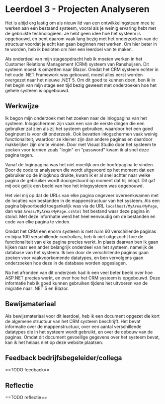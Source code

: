 ﻿# Leerdoel 3 - Projecten Analyseren

Het is altijd erg lastig om als nieuw lid van een ontwikkelingsteam mee te werken aan een bestaand systeem, vooral als je weinig ervaring hebt met de gebruikte technologieën. Je hebt geen idee hoe het systeem is opgebouwd, en bent daarom vaak lang bezig met het onderzoeken van de structuur voordat je echt kan gaan beginnen met werken. Om hier beter in te worden, heb ik besloten om hier een leerdoel van te maken.

Als onderdeel van mijn stageopdracht heb ik moeten werken in het Customer Relations Management (CRM) systeem van Ranshuijsen. Dit systeem moest ik omzetten naar Blazor. Omdat het CRM systeem echter in het oude .NET Framework was gebouwd, moest alles eerst worden overgezet naar het nieuwe .NET 5. Om dit goed te kunnen doen, ben ik in het begin van mijn stage een tijd bezig geweest met onderzoeken hoe het gehele systeem is opgebouwd.

## Werkwijze

Ik begon mijn onderzoek met het zoeken naar de inlogpagina van het systeem. Inlogschermen zijn vaak een van de eerste dingen die een gebruiker zal zien als zij het systeem gebruiken, waardoor het een goed beginpunt is voor dit onderzoek. Ook bevatten inlogschermen vaak weinig functionaliteit, waardoor ze kleiner zijn dan andere paginas en daardoor makkelijker zijn om te vinden. Door met Visual Studio door het systeem te zoeken voor termen zoals "login" en "password" kwam ik al snel deze pagina tegen.

Vanaf de loginpagina was het niet moeilijk om de hoofdpagina te vinden. Door de code te analyseren die wordt uitgevoerd op het moment dat een gebruiker op de inlogknop drukte, kwam ik er al snel achter naar welke pagina de gebruiker wordt doorgestuurd op moment dat hij inlogt. Dit gaf mij ook gelijk een beeld van hoe het inlogsysteem was opgebouwd.

Het viel mij op dat de URLs van elke pagina ongeveer overeenkwamen met de locaties van bestanden in de mappenstructuur van het systeem. Als een pagina bijvoorbeeld toegankelijk was via de URL `localhost/MyArea/MyPage`, dan was `Areas/MyArea/MyPage.cshtml` het bestand waar deze pagina in stond. Met deze informatie werd het heel eenvoudig om de bestanden en code van elke pagina te vinden.

Omdat het CRM een enorm systeem is met ruim 60 verschillende paginas en bijna 100 verschillende _controllers_, heb ik niet uitgezocht hoe de functionaliteit van elke pagina precies werkt. In plaats daarvan ben ik gaan kijken naar een ander belangrijk onderdeel van het systeem, namelijk de database van het systeem. Ik ben door de verschillende paginas gaan zoeken voor vaakvoorkomende datatypes, en ben vervolgens gaan onderzoeken hoe deze in de database worden opgeslagen.

Na het afronden van dit onderzoek had ik een veel beter beeld over hoe ASP.NET precies werkt, en over hoe het CRM systeem is opgebouwd. Deze informatie heb ik goed kunnen gebruiken tijdens het uitvoeren van de migratie naar .NET 5 en Blazor.

## Bewijsmateriaal

Als bewijsmateriaal voor dit leerdoel, heb ik een document opgezet die kort de algemene structuur van het CRM systeem beschrijft. Het bevat informatie over de mappenstructuur, over een aantal verschillende datatypes die in het systeem wordt gebruikt, en over de opbouw van de paginas. Omdat dit document gevoellige gegevens over het systeem bevat, kan ik het helaas niet op deze website plaatsen.

## Feedback bedrijfsbegeleider/collega
==TODO feedback==

## Reflectie
==TODO reflectie==
